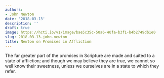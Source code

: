 ```yaml
---
authors:
- John Newton
date: '2018-03-13'
description: ''
draft: true
image: https://hcti.io/v1/image/bae5c35c-50a6-40fa-b3f1-b4b2749db1e0
slug: 2018-03-13-john-newton
title: Newton on Promises in Affliction
---
```


The far greater part of the promises in Scripture are made and suited to a state of affliction; and though we may believe they are true, we cannot so well know their sweetness, unless we ourselves are in a state to which they refer.